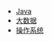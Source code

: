 - [Java](doc/java/java.md)
- [大数据](doc/大数据/bigdata.md)
- [操作系统](doc/OperatingSystem/Linux/README.md)
